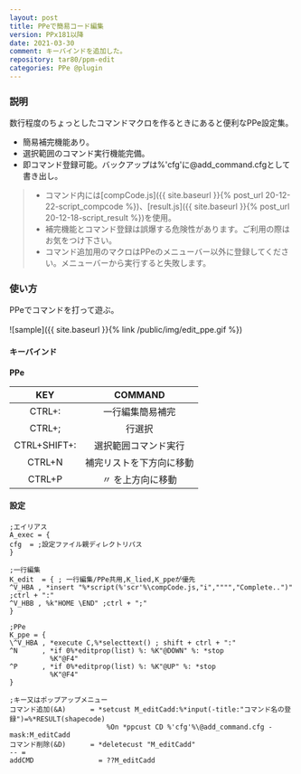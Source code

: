 ```yaml
---
layout: post
title: PPeで簡易コード編集
version: PPx181以降
date: 2021-03-30
comment: キーバインドを追加した。
repository: tar80/ppm-edit
categories: PPe @plugin
---
```

### 説明
数行程度のちょっとしたコマンドマクロを作るときにあると便利なPPe設定集。
- 簡易補完機能あり。
- 選択範囲のコマンド実行機能完備。
- 即コマンド登録可能。バックアップは%'cfg'に@add\_command.cfgとして書き出し。

> - コマンド内には[compCode.js]({{ site.baseurl }}{% post_url 20-12-22-script_compcode %})、[result.js]({{ site.baseurl }}{% post_url 20-12-18-script_result %})を使用。
> - 補完機能とコマンド登録は誤爆する危険性があります。ご利用の際はお気をつけ下さい。
> - コマンド追加用のマクロはPPeのメニューバー以外に登録してください。メニューバーから実行すると失敗します。

### 使い方
PPeでコマンドを打って遊ぶ。
<BR><BR>
![sample]({{ site.baseurl }}{% link /public/img/edit_ppe.gif %})

#### キーバインド
**PPe**

| KEY | COMMAND |
|:-:|:-:|
| CTRL+: | 一行編集簡易補完 |
| CTRL+; | 行選択 |
| CTRL+SHIFT+: | 選択範囲コマンド実行 |
| CTRL+N | 補完リストを下方向に移動 |
| CTRL+P | 〃        を上方向に移動 |

#### 設定
```clean
;エイリアス
A_exec = {
cfg  = ;設定ファイル親ディレクトリパス
}

;一行編集
K_edit  = { ; 一行編集/PPe共用,K_lied,K_ppeが優先
^V_HBA , *insert "%*script(%'scr'%\compCode.js,"i","""","Complete..")"  ;ctrl + ":"
^V_HBB , %k"HOME \END" ;ctrl + ";"
}

;PPe
K_ppe = {
\^V_HBA , *execute C,%*selecttext() ; shift + ctrl + ":"
^N      , *if 0%*editprop(list) %: %K"@DOWN" %: *stop
          %K"@F4"
^P      , *if 0%*editprop(list) %: %K"@UP" %: *stop
          %K"@F4"
}

;キー又はポップアップメニュー
コマンド追加(&A)      = *setcust M_editCadd:%*input(-title:"コマンド名の登録")=%*RESULT(shapecode)
                        %On *ppcust CD %'cfg'%\@add_command.cfg -mask:M_editCadd
コマンド削除(&D)      = *deletecust "M_editCadd"
-- =
addCMD                = ??M_editCadd
```

